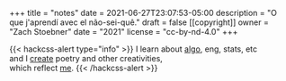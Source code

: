 +++
title = "notes"
date = 2021-06-27T23:07:53-05:00
description = "O que j'aprendí avec el não-sei-quê."
draft = false
[[copyright]]
  owner = "Zach Stoebner"
  date = "2021"
  license = "cc-by-nd-4.0"
+++

{{< hackcss-alert type="info" >}}
I learn about <a href="/categories/algo">algo</a>, eng, stats, etc
<br>
and I <a href="/categories/create">create</a> poetry and other creativities,
<br>
which reflect <a href="/categories/me">me</a>. 
{{< /hackcss-alert >}}
